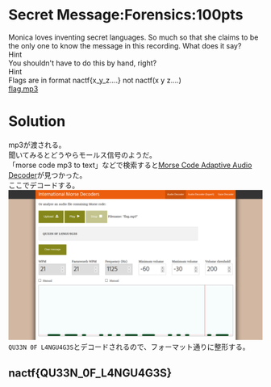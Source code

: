 # Secret Message:Forensics:100pts
Monica loves inventing secret languages. So much so that she claims to be the only one to know the message in this recording. What does it say?  
Hint  
You shouldn't have to do this by hand, right?  
Hint  
Flags are in format nactf{x_y_z....} not nactf(x y z....)  
[flag.mp3](flag.mp3)  

# Solution
mp3が渡される。  
聞いてみるとどうやらモールス信号のようだ。  
「morse code mp3 to text」などで検索すると[Morse Code Adaptive Audio Decoder](https://morsecode.world/international/decoder/audio-decoder-adaptive.html)が見つかった。  
ここでデコードする。  
![decode.png](images/decode.png)  
`QU33N 0F L4NGU4G3S`とデコードされるので、フォーマット通りに整形する。  

## nactf{QU33N_0F_L4NGU4G3S}